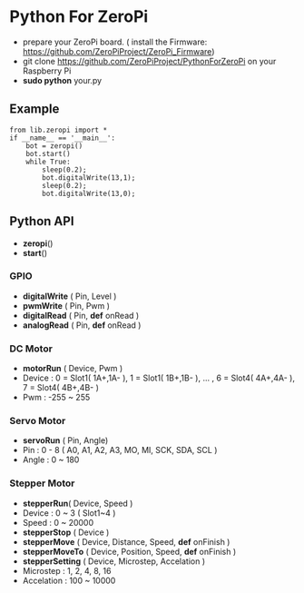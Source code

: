 # Python For ZeroPi
* prepare your ZeroPi board. ( install the Firmware: https://github.com/ZeroPiProject/ZeroPi_Firmware)
* git clone https://github.com/ZeroPiProject/PythonForZeroPi on your Raspberry Pi
* **sudo python** your.py

## Example
```
from lib.zeropi import *
if __name__ == '__main__':
	bot = zeropi()
	bot.start()
	while True:
		sleep(0.2);
		bot.digitalWrite(13,1);
		sleep(0.2);
		bot.digitalWrite(13,0);
```
## Python API
* **zeropi**()
* **start**()

### GPIO
* **digitalWrite** ( Pin, Level ) 
* **pwmWrite** ( Pin, Pwm )  
* **digitalRead** ( Pin, **def** onRead )
* **analogRead** ( Pin, **def** onRead )
 
### DC Motor
* **motorRun** ( Device, Pwm ) 
 * Device : 0 = Slot1( 1A+,1A- ), 1 = Slot1( 1B+,1B- ), ... , 6 = Slot4( 4A+,4A- ), 7 = Slot4( 4B+,4B- )  
 * Pwm : -255 ~ 255

### Servo Motor
* **servoRun** ( Pin, Angle)
 * Pin : 0 - 8 ( A0, A1, A2, A3, MO, MI, SCK, SDA, SCL )
 * Angle : 0 ~ 180

### Stepper Motor
* **stepperRun**( Device, Speed )
 * Device : 0 ~ 3 ( Slot1~4 )
 * Speed : 0 ~ 20000
* **stepperStop** ( Device )
* **stepperMove** ( Device, Distance, Speed, **def** onFinish )
* **stepperMoveTo** ( Device, Position, Speed, **def** onFinish )
* **stepperSetting** ( Device, Microstep, Accelation )
 * Microstep : 1, 2, 4, 8, 16
 * Accelation : 100 ~ 10000
